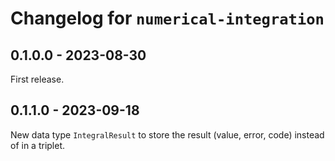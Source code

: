 # Changelog for `numerical-integration`

## 0.1.0.0 - 2023-08-30

First release.


## 0.1.1.0 - 2023-09-18

New data type `IntegralResult` to store the result (value, error, code) instead of in a triplet.

